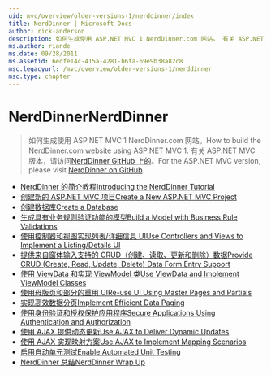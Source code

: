 ```yaml
---
uid: mvc/overview/older-versions-1/nerddinner/index
title: NerdDinner | Microsoft Docs
author: rick-anderson
description: 如何生成使用 ASP.NET MVC 1 NerdDinner.com 网站。 有关 ASP.NET MVC 3 版本中，访问 GitHub 上 nerddinner。
ms.author: riande
ms.date: 09/28/2011
ms.assetid: 6edfe14c-415a-4281-b6fa-69e9b38a82c8
msc.legacyurl: /mvc/overview/older-versions-1/nerddinner
msc.type: chapter
---
```

<a name="nerddinner"></a><span data-ttu-id="975b3-104">NerdDinner</span><span class="sxs-lookup"><span data-stu-id="975b3-104">NerdDinner</span></span>
====================
> <span data-ttu-id="975b3-105">如何生成使用 ASP.NET MVC 1 NerdDinner.com 网站。</span><span class="sxs-lookup"><span data-stu-id="975b3-105">How to build the NerdDinner.com website using ASP.NET MVC 1.</span></span> <span data-ttu-id="975b3-106">有关 ASP.NET MVC 版本，请访问[NerdDinner GitHub 上的](https://github.com/AspNetMVPSamples/NerdDinner)。</span><span class="sxs-lookup"><span data-stu-id="975b3-106">For the ASP.NET MVC version, please visit [NerdDinner on GitHub](https://github.com/AspNetMVPSamples/NerdDinner).</span></span>


- [<span data-ttu-id="975b3-107">NerdDinner 的简介教程</span><span class="sxs-lookup"><span data-stu-id="975b3-107">Introducing the NerdDinner Tutorial</span></span>](introducing-the-nerddinner-tutorial.md)
- [<span data-ttu-id="975b3-108">创建新的 ASP.NET MVC 项目</span><span class="sxs-lookup"><span data-stu-id="975b3-108">Create a New ASP.NET MVC Project</span></span>](create-a-new-aspnet-mvc-project.md)
- [<span data-ttu-id="975b3-109">创建数据库</span><span class="sxs-lookup"><span data-stu-id="975b3-109">Create a Database</span></span>](create-a-database.md)
- [<span data-ttu-id="975b3-110">生成具有业务规则验证功能的模型</span><span class="sxs-lookup"><span data-stu-id="975b3-110">Build a Model with Business Rule Validations</span></span>](build-a-model-with-business-rule-validations.md)
- [<span data-ttu-id="975b3-111">使用控制器和视图实现列表/详细信息 UI</span><span class="sxs-lookup"><span data-stu-id="975b3-111">Use Controllers and Views to Implement a Listing/Details UI</span></span>](use-controllers-and-views-to-implement-a-listingdetails-ui.md)
- [<span data-ttu-id="975b3-112">提供来自窗体输入支持的 CRUD（创建、读取、更新和删除）数据</span><span class="sxs-lookup"><span data-stu-id="975b3-112">Provide CRUD (Create, Read, Update, Delete) Data Form Entry Support</span></span>](provide-crud-create-read-update-delete-data-form-entry-support.md)
- [<span data-ttu-id="975b3-113">使用 ViewData 和实现 ViewModel 类</span><span class="sxs-lookup"><span data-stu-id="975b3-113">Use ViewData and Implement ViewModel Classes</span></span>](use-viewdata-and-implement-viewmodel-classes.md)
- [<span data-ttu-id="975b3-114">使用母版页和部分的重用 UI</span><span class="sxs-lookup"><span data-stu-id="975b3-114">Re-use UI Using Master Pages and Partials</span></span>](re-use-ui-using-master-pages-and-partials.md)
- [<span data-ttu-id="975b3-115">实现高效数据分页</span><span class="sxs-lookup"><span data-stu-id="975b3-115">Implement Efficient Data Paging</span></span>](implement-efficient-data-paging.md)
- [<span data-ttu-id="975b3-116">使用身份验证和授权保护应用程序</span><span class="sxs-lookup"><span data-stu-id="975b3-116">Secure Applications Using Authentication and Authorization</span></span>](secure-applications-using-authentication-and-authorization.md)
- [<span data-ttu-id="975b3-117">使用 AJAX 提供动态更新</span><span class="sxs-lookup"><span data-stu-id="975b3-117">Use AJAX to Deliver Dynamic Updates</span></span>](use-ajax-to-deliver-dynamic-updates.md)
- [<span data-ttu-id="975b3-118">使用 AJAX 实现映射方案</span><span class="sxs-lookup"><span data-stu-id="975b3-118">Use AJAX to Implement Mapping Scenarios</span></span>](use-ajax-to-implement-mapping-scenarios.md)
- [<span data-ttu-id="975b3-119">启用自动单元测试</span><span class="sxs-lookup"><span data-stu-id="975b3-119">Enable Automated Unit Testing</span></span>](enable-automated-unit-testing.md)
- [<span data-ttu-id="975b3-120">NerdDinner 总结</span><span class="sxs-lookup"><span data-stu-id="975b3-120">NerdDinner Wrap Up</span></span>](nerddinner-wrap-up.md)
